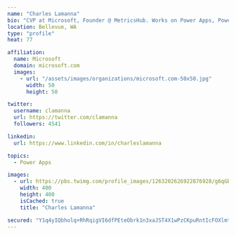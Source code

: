 ```yaml
---
name: "Charles Lamanna"
bio: "CVP at Microsoft, Founder @ MetricsHub. Works on Power Apps, Power Automate, Power Virtual Agent, Common Data Service and Dynamics 365."
location: Bellevue, WA
type: "profile"
heat: 77

affiliation:
  name: Microsoft
  domain: microsoft.com
  images:
    - url: "/assets/images/organizations/microsoft.com-50x50.jpg"
      width: 50
      height: 50

twitter:
  username: clamanna
  url: https://twitter.com/clamanna
  followers: 4541

linkedin:
  url: https://www.linkedin.com/in/charleslamanna

topics:
  - Power Apps

images:
  - url: https://pbs.twimg.com/profile_images/1263202626922876928/g6qGbHZ-_400x400.jpg
    width: 400
    height: 400
    isCached: true
    title: "Charles Lamanna"

secured: "Y1q4yIQbholq+RhRqigVI6dfPEteObrk1n3xaJST4X1wPzCKpuRntIcFOXlmtnNqqHLubOADU1nfsmIJeGNI2YlXtCz01OvTEnqkAiB6M07fgSBcSRD8RuPVu3ZQFcO24FlSeue1lMK0xSVaxV2oZc5RtzsZQFZEyPpAezzEvaKpZrdfMpegTLBnYe9fK2b1pMrHhyPTEPwHKtzAIh1uT/986VJM1DdEiMYj7VlnyUOrONf9hqcuur2x21QiMESuNZdvQTw7KHS7cNzNxQqEp6cPswDE8DeUx4CRYRU2cri75244XzzmJSYFeEclBNcb3H6HFXxeDwpRETqXtAMCRkEEPVboZOV83XB2AniY3g9ozvB3aqSuOU320mtBGB31jF23sC1Ki5BJ0S0jTEC8hOz8KbnF6JAu4cMSqqslcJc=;sziwVcYmV3a3ieIZLgA5Rg=="
---
```



